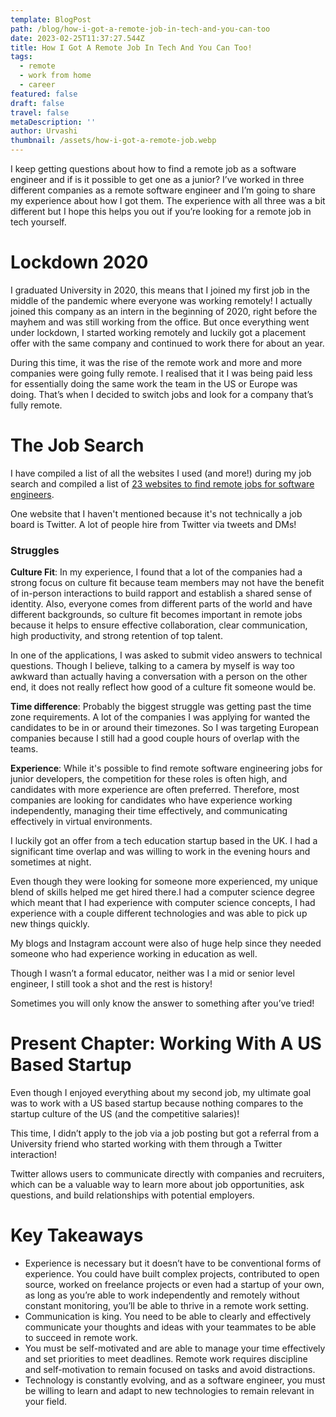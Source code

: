 ```yaml
---
template: BlogPost
path: /blog/how-i-got-a-remote-job-in-tech-and-you-can-too
date: 2023-02-25T11:37:27.544Z
title: How I Got A Remote Job In Tech And You Can Too!
tags:
  - remote
  - work from home
  - career
featured: false
draft: false
travel: false
metaDescription: ''
author: Urvashi
thumbnail: /assets/how-i-got-a-remote-job.webp
---
```

I keep getting questions about how to find a remote job as a software engineer and if is it possible to get one as a junior? I’ve worked in three different companies as a remote software engineer and I’m going to share my experience about how I got them. The experience with all three was a bit different but I hope this helps you out if you’re looking for a remote job in tech yourself.

# Lockdown 2020

I graduated University in 2020, this means that I joined my first job in the middle of the pandemic where everyone was working remotely! I actually joined this company as an intern in the beginning of 2020, right before the mayhem and was still working from the office. But once everything went under lockdown, I started working remotely and luckily got a placement offer with the same company and continued to work there for about an year.

During this time, it was the rise of the remote work and more and more companies were going fully remote. I realised that it I was being paid less for essentially doing the same work the team in the US or Europe was doing. That’s when I decided to switch jobs and look for a company that’s fully remote.

# T﻿he Job Search

I have compiled a list of all the websites I used (and more!) during my job search and compiled a list of [23 websites to find remote jobs for software engineers](https://www.thecodedose.com/blog/websites-to-find-remote-tech-jobs).

O﻿ne website that I haven't mentioned because it's not technically a job board is Twitter. A lot of people hire from Twitter via tweets and DMs!

### S﻿truggles

**Culture Fit**: In my experience, I found that a lot of the companies had a strong focus on culture fit because team members may not have the benefit of in-person interactions to build rapport and establish a shared sense of identity. Also, everyone comes from different parts of the world and have different backgrounds, so culture fit becomes important in remote jobs because it helps to ensure effective collaboration, clear communication, high productivity, and strong retention of top talent. 

In one of the applications, I was asked to submit video answers to technical questions. Though I believe, talking to a camera by myself is way too awkward than actually having a conversation with a person on the other end, it does not really reflect how good of a culture fit someone would be.



**Time difference**: Probably the biggest struggle was getting past the time zone requirements. A lot of the companies I was applying for wanted the candidates to be in or around their timezones. So I was targeting European companies because I still had a good couple hours of overlap with the teams.



**Experience**: While it's possible to find remote software engineering jobs for junior developers, the competition for these roles is often high, and candidates with more experience are often preferred. Therefore, most companies are looking for candidates who have experience working independently, managing their time effectively, and communicating effectively in virtual environments.



I luckily got an offer from a tech education startup based in the UK. I had a significant time overlap and was willing to work in the evening hours and sometimes at night.

Even though they were looking for someone more experienced, my unique blend of skills helped me get hired there.I had a computer science degree which meant that I had experience with computer science concepts, I had experience with a couple different technologies and was able to pick up new things quickly.

My blogs and Instagram account were also of huge help since they needed someone who had experience working in education as well.



Though I wasn’t a formal educator, neither was I a mid or senior level engineer, I still took a shot and the rest is history!

Sometimes you will only know the answer to something after you’ve tried!



# Present Chapter: Working With A US Based Startup

Even though I enjoyed everything about my second job, my ultimate goal was to work with a US based startup because nothing compares to the startup culture of the US (and the competitive salaries)!

This time, I didn’t apply to the job via a job posting but got a referral from a University friend who started working with them through a Twitter interaction!

Twitter allows users to communicate directly with companies and recruiters, which can be a valuable way to learn more about job opportunities, ask questions, and build relationships with potential employers.



# K﻿ey Takeaways

* Experience is necessary but it doesn’t have to be conventional forms of experience. You could have built complex projects, contributed to open source, worked on freelance projects or even had a startup of your own, as long as you’re able to work independently and remotely without constant monitoring, you’ll be able to thrive in a remote work setting.
* Communication is king. You need to be able to clearly and effectively communicate your thoughts and ideas with your teammates to be able to succeed in remote work.
* You must be self-motivated and are able to manage your time effectively and set priorities to meet deadlines. Remote work requires discipline and self-motivation to remain focused on tasks and avoid distractions.
* Technology is constantly evolving, and as a software engineer, you must be willing to learn and adapt to new technologies to remain relevant in your field.
